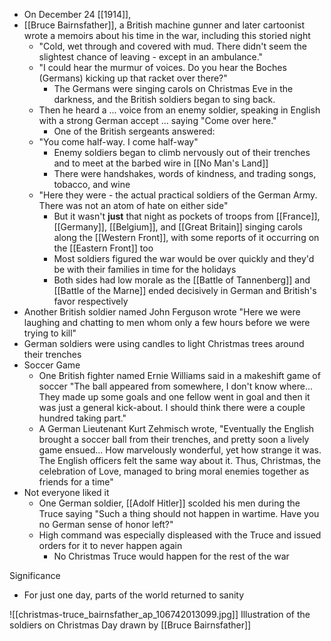 - On December 24 [[1914]], 
- [[Bruce Bairnsfather]], a British machine gunner and later cartoonist wrote a memoirs about his time in the war, including this storied night
	- "Cold, wet through and covered with mud. There didn't seem the slightest chance of leaving - except in an ambulance."
	- "I could hear the murmur of voices. Do you hear the Boches (Germans) kicking up that racket over there?"
		- The Germans were singing carols on Christmas Eve in the darkness, and the British soldiers began to sing back.
	- Then he heard a ... voice from an enemy soldier, speaking in English with a strong German accept ... saying "Come over here."
		- One of the British sergeants answered:
	- "You come half-way. I come half-way"
		- Enemy soldiers began to climb nervously out of their trenches and to meet at the barbed wire in [[No Man's Land]]
		- There were handshakes, words of kindness, and trading songs, tobacco, and wine
	- "Here they were - the actual practical soldiers of the German Army. There was not an atom of hate on either side"
		- But it wasn't **just** that night as pockets of troops from [[France]], [[Germany]], [[Belgium]], and [[Great Britain]] singing carols along the [[Western Front]], with some reports of it occurring on the [[Eastern Front]] too
		- Most soldiers figured the war would be over quickly and they'd be with their families in time for the holidays
		- Both sides had low morale as the [[Battle of Tannenberg]] and [[Battle of the Marne]] ended decisively in German and British's favor respectively
- Another British soldier named John Ferguson wrote "Here we were laughing and chatting to men whom only a few hours before we were trying to kill"
- German soldiers were using candles to light Christmas trees around their trenches
- Soccer Game
	- One British fighter named Ernie Williams said in a makeshift game of soccer "The ball appeared from somewhere, I don't know where... They made up some goals and one fellow went in goal and then it was just a general kick-about. I should think there were a couple hundred taking part."
	- A German Lieutenant Kurt Zehmisch wrote, "Eventually the English brought a soccer ball from their trenches, and pretty soon a lively game ensued... How marvelously wonderful, yet how strange it was. The English officers felt the same way about it. Thus, Christmas, the celebration of Love, managed to bring moral enemies together as friends for a time"
- Not everyone liked it
	- One German soldier, [[Adolf Hitler]] scolded his men during the Truce saying "Such a thing should not happen in wartime. Have you no German sense of honor left?"
	- High command was especially displeased with the Truce and issued orders for it to never happen again
		- No Christmas Truce would happen for the rest of the war

Significance
- For just one day, parts of the world returned to sanity



![[christmas-truce_bairnsfather_ap_106742013099.jpg]]
Illustration of the soldiers on Christmas Day drawn by [[Bruce Bairnsfather]]